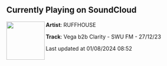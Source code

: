 ## Currently Playing on SoundCloud

[<img align="left" width="100" src="https://i1.sndcdn.com/artworks-sPDsLnKd9qtYnEFN-LDWXgw-t500x500.jpg">](https://soundcloud.com/ruffhouse/vega-b2b-clarity-swu-fm-271223)

**Artist**: RUFFHOUSE 

**Track**: Vega b2b Clarity - SWU FM - 27/12/23

Last updated at 01/08/2024 08:52
